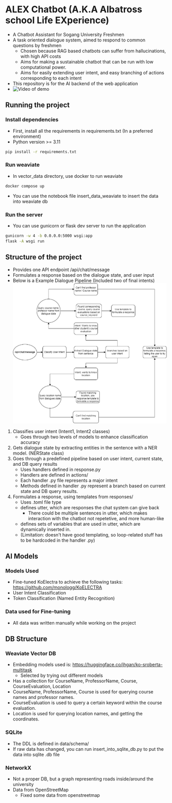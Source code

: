 # ALEX Chatbot (A.K.A Albatross school Life EXperience)
- A Chatbot Assistant for Sogang University Freshmen
- A task oriented dialogue system, aimed to respond to common questions by freshmen
    - Chosen because RAG based chatbots can suffer from hallucinations, with high API costs
    - Aims for making a sustainable chatbot that can be run with low computational power.
    - Aims for easily extending user intent, and easy branching of actions corresponding to each intent
- This repository is for the AI backend of the web application
- ![Video of demo](url)

## Running the project
### Install dependencies
- First, install all the requirements in requirements.txt (In a preferred environment)
- Python version >= 3.11
```bash
pip install -r requirements.txt
```
### Run weaviate 
- In vector_data directory, use docker to run weaviate
```bash
docker compose up
```
- You can use the notebook file insert_data_weaviate to insert the data into weaviate db
### Run the server
- You can use gunicorn or flask dev server to run the application
```bash
gunicorn -w 4 -b 0.0.0.0:5000 wsgi:app
flask -A wsgi run
```

## Structure of the project
- Provides one API endpoint /api/chat/message
- Formulates a response based on the dialogue state, and user input
- Below is a Example Dialogue Pipeline (Included two of final intents)
![Image of Project Structure](img/structure.png)

1. Classifies user intent (Intent1, Intent2 classes)
    - Goes through two levels of models to enhance classification accuracy
2. Gets dialogue state by extracting entities in the sentence with a NER model. (NERState class)
3. Goes through a predefined pipeline based on user intent, current state, and DB query results
    - Uses handlers defined in response.py
    - Handlers are defined in actions/
    - Each handler .py file represents a major intent
    - Methods defined in handler .py represent a branch based on current state and DB query results.
4. Formulates a response, using templates from responses/
    - Uses .toml file type
    - defines utter, which are responses the chat system can give back 
        - There could be multiple sentences in utter, which makes interaction with the chatbot not repetetive, and more human-like
    - defines sets of variables that are used in utter, which are dynamically inserted in.
    - (Limitation: doesn't have good templating, so loop-related stuff has to be hardcoded in the handler .py)

## AI Models
### Models Used
- Fine-tuned KoElectra to achieve the following tasks: https://github.com/monologg/KoELECTRA
- User Intent Classification 
- Token Classification (Named Entity Recognition)

### Data used for Fine-tuning
- All data was written manually while working on the project

## DB Structure
### Weaviate Vector DB
- Embedding models used is: https://huggingface.co/jhgan/ko-sroberta-multitask
    - Selected by trying out different models
- Has a collection for CourseName, ProfessorName, Course, CourseEvaluation, Location
- CourseName, ProfessorName, Course is used for querying course names and professor names.
- CourseEvaluation is used to query a certain keyword within the course evaluation.
- Location is used for querying location names, and getting the coordinates.

### SQLite
- The DDL is defined in data/schema/
- If raw data has changed, you can run insert_into_sqlite_db.py to put the data into sqlite .db file

### NetworkX
- Not a proper DB, but a graph representing roads inside/around the university
- Data from OpenStreetMap
    - Fixed some data from openstreetmap


